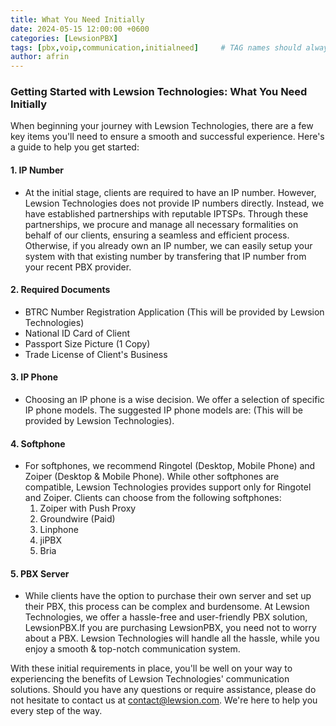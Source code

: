 ```yaml
---
title: What You Need Initially
date: 2024-05-15 12:00:00 +0600
categories: [LewsionPBX]
tags: [pbx,voip,communication,initialneed]     # TAG names should always be lowercase
author: afrin
---
```

### Getting Started with Lewsion Technologies: What You Need Initially

When beginning your journey with Lewsion Technologies, there are a few key items you'll need to ensure a smooth and successful experience. Here's a guide to help you get started:

#### 1. IP Number
- At the initial stage, clients are required to have an IP number. However, Lewsion Technologies does not provide IP numbers directly. Instead, we have established partnerships with reputable IPTSPs. Through these partnerships, we procure and manage all necessary formalities on behalf of our clients, ensuring a seamless and efficient process. Otherwise, if you already own an IP number, we can easily setup your system with that existing number by transfering that IP number from your recent PBX provider.

#### 2. Required Documents
- BTRC Number Registration Application (This will be provided by Lewsion Technologies)
- National ID Card of Client
- Passport Size Picture (1 Copy)
- Trade License of Client's Business

#### 3. IP Phone
- Choosing an IP phone is a wise decision. We offer a selection of specific IP phone models. The suggested IP phone models are: (This will be provided by Lewsion Technologies).

#### 4. Softphone
- For softphones, we recommend Ringotel (Desktop, Mobile Phone) and Zoiper (Desktop & Mobile Phone). While other softphones are compatible, Lewsion Technologies provides support only for Ringotel and Zoiper. Clients can choose from the following softphones:
   1. Zoiper with Push Proxy
   2. Groundwire (Paid)
   3. Linphone
   4. jiPBX
   5. Bria

#### 5. PBX Server
- While clients have the option to purchase their own server and set up their PBX, this process can be complex and burdensome. At Lewsion Technologies, we offer a hassle-free and user-friendly PBX solution, LewsionPBX.If you are purchasing LewsionPBX, you need not to worry about a PBX. Lewsion Technologies will handle all the hassle, while you enjoy a smooth & top-notch communication system.

With these initial requirements in place, you'll be well on your way to experiencing the benefits of Lewsion Technologies' communication solutions. Should you have any questions or require assistance, please do not hesitate to contact us at [contact@lewsion.com](mailto:contact@lewsion.com). We're here to help you every step of the way.
